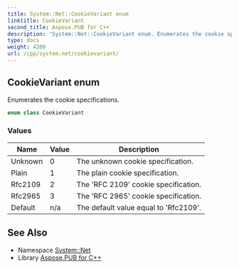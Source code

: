 ```yaml
---
title: System::Net::CookieVariant enum
linktitle: CookieVariant
second_title: Aspose.PUB for C++
description: 'System::Net::CookieVariant enum. Enumerates the cookie specifications in C++.'
type: docs
weight: 4200
url: /cpp/system.net/cookievariant/
---
```

## CookieVariant enum


Enumerates the cookie specifications.

```cpp
enum class CookieVariant
```

### Values

| Name | Value | Description |
| --- | --- | --- |
| Unknown | 0 | The unknown cookie specification. |
| Plain | 1 | The plain cookie specification. |
| Rfc2109 | 2 | The 'RFC 2109' cookie specification. |
| Rfc2965 | 3 | The 'RFC 2965' cookie specification. |
| Default | n/a | The default value equal to 'Rfc2109'. |

## See Also

* Namespace [System::Net](../)
* Library [Aspose.PUB for C++](../../)
